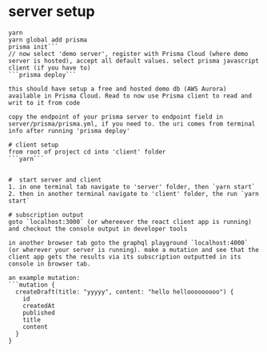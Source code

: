 # server setup  
```cd server
yarn
yarn global add prisma
prisma init```
// now select 'demo server', register with Prisma Cloud (where demo server is hosted), accept all default values. select prisma javascript client (if you have to)
```prisma deploy```

this should have setup a free and hosted demo db (AWS Aurora) available in Prisma Cloud. Read to now use Prisma client to read and writ to it from code

copy the endpoint of your prisma server to endpoint field in server/prisma/prisma.yml, if you need to. the uri comes from terminal info after running 'prisma deploy'

# client setup  
from root of project cd into 'client' folder  
```yarn```


#  start server and client
1. in one terminal tab navigate to 'server' folder, then `yarn start`
2. then in another terminal navigate to 'client' folder, the run `yarn start`

# subscription output
goto `localhost:3000` (or whereever the react client app is running) and checkout the console output in developer tools

in another browser tab goto the graphql playground `localhost:4000` (or wherever your server is running). make a mutation and see that the client app gets the results via its subscription outputted in its console in browser tab.

an example mutation:
```mutation {
  createDraft(title: "yyyyy", content: "hello hellooooooooo") {
    id
    createdAt
    published
    title
    content
  }
}
```


